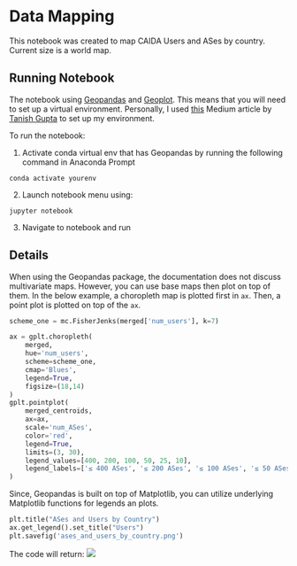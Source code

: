 # Data Mapping

This notebook was created to map CAIDA Users and ASes by country. Current size is a world map.

## Running Notebook
The notebook using [Geopandas](https://geopandas.org/en/stable/) and [Geoplot](https://residentmario.github.io/geoplot/). This means that you will need to set up a virtual environment. Personally, I used [this](https://medium.com/analytics-vidhya/fastest-way-to-install-geopandas-in-jupyter-notebook-on-windows-8f734e11fa2b) Medium article by [Tanish Gupta](https://tanish-gupta.medium.com/) to set up my environment. 

To run the notebook:
1. Activate conda virtual env that has Geopandas by running the following command in Anaconda Prompt
 ```
 conda activate yourenv
```
2. Launch notebook menu using:
```
jupyter notebook
```
3. Navigate to notebook and run


## Details
When using the Geopandas package, the documentation does not discuss multivariate maps. However, you can use base maps then plot on top of them. In the below example, a choropleth map is plotted first in `ax`. Then, a point plot is plotted on top of the `ax`.

~~~Python
scheme_one = mc.FisherJenks(merged['num_users'], k=7)

ax = gplt.choropleth(
    merged,
    hue='num_users',
    scheme=scheme_one,
    cmap='Blues',
    legend=True,
    figsize=(18,14)
)
gplt.pointplot(
    merged_centroids,
    ax=ax,
    scale='num_ASes',
    color='red',
    legend=True,
    limits=(3, 30),
    legend_values=[400, 200, 100, 50, 25, 10],
    legend_labels=['≤ 400 ASes', '≤ 200 ASes', '≤ 100 ASes', '≤ 50 ASes', '≤ 25 ASes', '≤ 10 ASes']
)
~~~

Since, Geopandas is built on top of Matplotlib, you can utilize underlying  Matplotlib functions for legends an plots.

~~~Python
plt.title("ASes and Users by Country")
ax.get_legend().set_title("Users")
plt.savefig('ases_and_users_by_country.png')
~~~

The code will return: ![](https://cdn.discordapp.com/attachments/942218891952783421/951328638517800990/ases_and_users_by_country.png)

